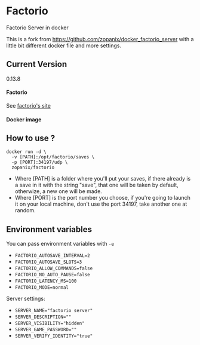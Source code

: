 Factorio
========
Factorio Server in docker

This is a fork from https://github.com/zopanix/docker_factorio_server
with a little bit different docker file and more settings.

Current Version
-----
0.13.8

#### Factorio
See [factorio's site](http://www.factorio.com)
#### Docker image


How to use ?
------------
```
docker run -d \
  -v [PATH]:/opt/factorio/saves \
  -p [PORT]:34197/udp \
  zopanix/factorio
```
* Where [PATH] is a folder where you'll put your saves, if there already is a save in it with the string "save", that one will be taken by default, otherwize, a new one will be made.
* Where [PORT] is the port number you choose, if you're going to launch it on your local machine, don't use the port 34197, take another one at random.

Environment variables
---------------------

You can pass environment variables with `-e`

* `FACTORIO_AUTOSAVE_INTERVAL=2`
* `FACTORIO_AUTOSAVE_SLOTS=3`
* `FACTORIO_ALLOW_COMMANDS=false`
* `FACTORIO_NO_AUTO_PAUSE=false`
* `FACTORIO_LATENCY_MS=100`
* `FACTORIO_MODE=normal`

Server settings:

* `SERVER_NAME="factorio server"`
* `SERVER_DESCRIPTION=""`
* `SERVER_VISIBILITY="hidden"`
* `SERVER_GAME_PASSWORD=""`
* `SERVER_VERIFY_IDENTITY="true"`

